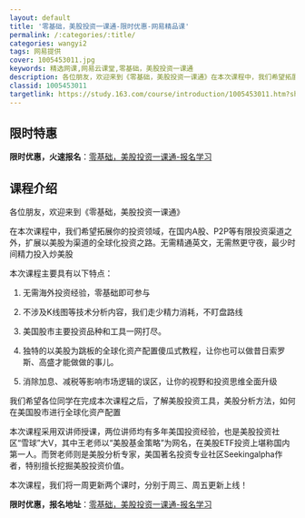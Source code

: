 ```yaml
---
layout: default
title: '零基础，美股投资一课通-限时优惠-网易精品课'
permalink: /:categories/:title/
categories: wangyi2
tags: 网易提供
cover: 1005453011.jpg
keywords: 精选网课,网易云课堂,零基础，美股投资一课通
description: 各位朋友，欢迎来到《零基础，美股投资一课通》在本次课程中，我们希望拓展你的投资领域，在国内A股、P2P等有限投资渠道之外
classid: 1005453011
targetlink: https://study.163.com/course/introduction/1005453011.htm?share=1&shareId=1025206652&utm_campaign=share&utm_medium=iphoneShare&utm_source=&utm_u=1025206652
---
```


## 限时特惠

**限时优惠，火速报名**：[零基础，美股投资一课通-报名学习](https://study.163.com/course/introduction/1005453011.htm?share=1&shareId=1025206652&utm_campaign=share&utm_medium=iphoneShare&utm_source=&utm_u=1025206652)

## 课程介绍

各位朋友，欢迎来到《零基础，美股投资一课通》



在本次课程中，我们希望拓展你的投资领域，在国内A股、P2P等有限投资渠道之外，扩展以美股为渠道的全球化投资之路。无需精通英文，无需熬更守夜，最少时间精力投入炒美股



本次课程主要具有以下特点：

1.	无需海外投资经验，零基础即可参与

2.	不涉及K线图等技术分析内容，我们走少精力消耗，不盯盘路线

3.	美国股市主要投资品种和工具一网打尽。

4.	独特的以美股为跳板的全球化资产配置傻瓜式教程，让你也可以做昔日索罗斯、高盛才能做做的事儿。

5.	消除加息、减税等影响市场逻辑的误区，让你的视野和投资思维全面升级



我们希望各位同学在完成本次课程之后，了解美股投资工具，美股分析方法，如何在美国股市进行全球化资产配置



本次课程采用双讲师授课，两位讲师均有多年美国投资经验，也是美股投资社区“雪球”大V，其中王老师以“美股基金策略”为网名，在美股ETF投资上堪称国内第一人。而贺老师则是美股分析专家，美国著名投资专业社区Seekingalpha作者，特别擅长挖掘美股投资价值。



本次课程，我们将一周更新两个课时，分别于周三、周五更新上线！

**限时优惠，报名地址**：[零基础，美股投资一课通-报名学习](https://study.163.com/course/introduction/1005453011.htm?share=1&shareId=1025206652&utm_campaign=share&utm_medium=iphoneShare&utm_source=&utm_u=1025206652)

